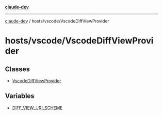 [**claude-dev**](../../../README.md)

***

[claude-dev](../../../README.md) / hosts/vscode/VscodeDiffViewProvider

# hosts/vscode/VscodeDiffViewProvider

## Classes

- [VscodeDiffViewProvider](classes/VscodeDiffViewProvider.md)

## Variables

- [DIFF\_VIEW\_URI\_SCHEME](variables/DIFF_VIEW_URI_SCHEME.md)
